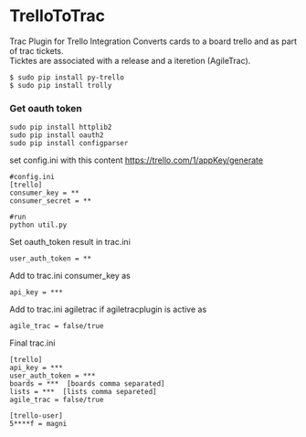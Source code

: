 TrelloToTrac
==========

Trac Plugin for Trello Integration
Converts cards to a board trello and as part of trac tickets.   
Ticktes are associated with a release and a iteretion (AgileTrac).  


    $ sudo pip install py-trello  
    $ sudo pip install trolly  


### Get oauth token
    sudo pip install httplib2  
    sudo pip install oauth2
    sudo pip install configparser  
    
set config.ini  with this content
https://trello.com/1/appKey/generate  
    
    #config.ini
    [trello]  
    consumer_key = **
    consumer_secret = **  
    
    #run 
    python util.py

Set oauth_token result in trac.ini

    user_auth_token = **

Add to trac.ini consumer_key as
    
    api_key = ***
    
Add to trac.ini agiletrac if agiletracplugin is active as
    
    agile_trac = false/true
    
Final trac.ini 

    [trello]  
    api_key = ***  
    user_auth_token = ***  
    boards = ***  [boards comma separated]
    lists = ***  [lists comma separeted]
    agile_trac = false/true
    
    [trello-user]
    5****f = magni 
